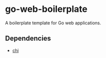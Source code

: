 # go-web-boilerplate
A boilerplate template for Go web applications.

## Dependencies
* [chi](https://github.com/go-chi/chi)
